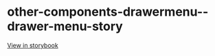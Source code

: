 # other-components-drawermenu--drawer-menu-story

[View in storybook](https://raw.githack.com/Independent-Digital-News-and-Media-Ltd/indy-branch-review/PR-7728-sb/index.html?path=/story/other-components-drawermenu--drawer-menu-story)